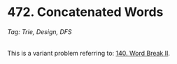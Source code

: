 # 472. Concatenated Words

###### Tag: Trie, Design, DFS

This is a variant problem referring to:
[140. Word Break II](https://github.com/zilinli0130/Leetcode_Algorithm/tree/main/Trie/DFS/140.%20Word%20Break%20II).
